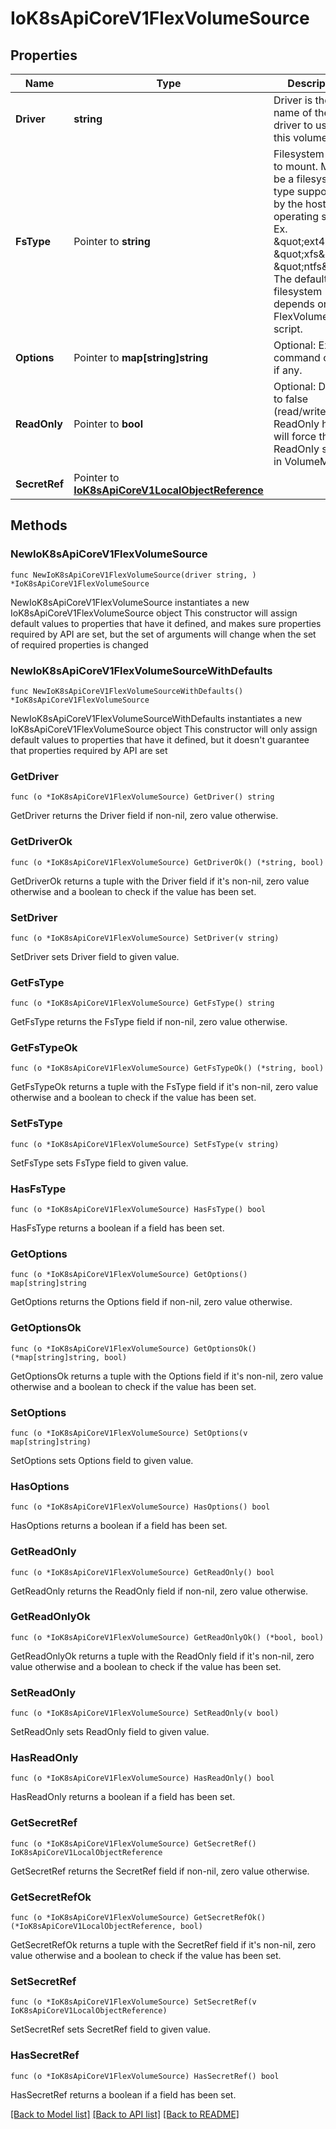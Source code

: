 # IoK8sApiCoreV1FlexVolumeSource

## Properties

Name | Type | Description | Notes
------------ | ------------- | ------------- | -------------
**Driver** | **string** | Driver is the name of the driver to use for this volume. | 
**FsType** | Pointer to **string** | Filesystem type to mount. Must be a filesystem type supported by the host operating system. Ex. \&quot;ext4\&quot;, \&quot;xfs\&quot;, \&quot;ntfs\&quot;. The default filesystem depends on FlexVolume script. | [optional] 
**Options** | Pointer to **map[string]string** | Optional: Extra command options if any. | [optional] 
**ReadOnly** | Pointer to **bool** | Optional: Defaults to false (read/write). ReadOnly here will force the ReadOnly setting in VolumeMounts. | [optional] 
**SecretRef** | Pointer to [**IoK8sApiCoreV1LocalObjectReference**](IoK8sApiCoreV1LocalObjectReference.md) |  | [optional] 

## Methods

### NewIoK8sApiCoreV1FlexVolumeSource

`func NewIoK8sApiCoreV1FlexVolumeSource(driver string, ) *IoK8sApiCoreV1FlexVolumeSource`

NewIoK8sApiCoreV1FlexVolumeSource instantiates a new IoK8sApiCoreV1FlexVolumeSource object
This constructor will assign default values to properties that have it defined,
and makes sure properties required by API are set, but the set of arguments
will change when the set of required properties is changed

### NewIoK8sApiCoreV1FlexVolumeSourceWithDefaults

`func NewIoK8sApiCoreV1FlexVolumeSourceWithDefaults() *IoK8sApiCoreV1FlexVolumeSource`

NewIoK8sApiCoreV1FlexVolumeSourceWithDefaults instantiates a new IoK8sApiCoreV1FlexVolumeSource object
This constructor will only assign default values to properties that have it defined,
but it doesn't guarantee that properties required by API are set

### GetDriver

`func (o *IoK8sApiCoreV1FlexVolumeSource) GetDriver() string`

GetDriver returns the Driver field if non-nil, zero value otherwise.

### GetDriverOk

`func (o *IoK8sApiCoreV1FlexVolumeSource) GetDriverOk() (*string, bool)`

GetDriverOk returns a tuple with the Driver field if it's non-nil, zero value otherwise
and a boolean to check if the value has been set.

### SetDriver

`func (o *IoK8sApiCoreV1FlexVolumeSource) SetDriver(v string)`

SetDriver sets Driver field to given value.


### GetFsType

`func (o *IoK8sApiCoreV1FlexVolumeSource) GetFsType() string`

GetFsType returns the FsType field if non-nil, zero value otherwise.

### GetFsTypeOk

`func (o *IoK8sApiCoreV1FlexVolumeSource) GetFsTypeOk() (*string, bool)`

GetFsTypeOk returns a tuple with the FsType field if it's non-nil, zero value otherwise
and a boolean to check if the value has been set.

### SetFsType

`func (o *IoK8sApiCoreV1FlexVolumeSource) SetFsType(v string)`

SetFsType sets FsType field to given value.

### HasFsType

`func (o *IoK8sApiCoreV1FlexVolumeSource) HasFsType() bool`

HasFsType returns a boolean if a field has been set.

### GetOptions

`func (o *IoK8sApiCoreV1FlexVolumeSource) GetOptions() map[string]string`

GetOptions returns the Options field if non-nil, zero value otherwise.

### GetOptionsOk

`func (o *IoK8sApiCoreV1FlexVolumeSource) GetOptionsOk() (*map[string]string, bool)`

GetOptionsOk returns a tuple with the Options field if it's non-nil, zero value otherwise
and a boolean to check if the value has been set.

### SetOptions

`func (o *IoK8sApiCoreV1FlexVolumeSource) SetOptions(v map[string]string)`

SetOptions sets Options field to given value.

### HasOptions

`func (o *IoK8sApiCoreV1FlexVolumeSource) HasOptions() bool`

HasOptions returns a boolean if a field has been set.

### GetReadOnly

`func (o *IoK8sApiCoreV1FlexVolumeSource) GetReadOnly() bool`

GetReadOnly returns the ReadOnly field if non-nil, zero value otherwise.

### GetReadOnlyOk

`func (o *IoK8sApiCoreV1FlexVolumeSource) GetReadOnlyOk() (*bool, bool)`

GetReadOnlyOk returns a tuple with the ReadOnly field if it's non-nil, zero value otherwise
and a boolean to check if the value has been set.

### SetReadOnly

`func (o *IoK8sApiCoreV1FlexVolumeSource) SetReadOnly(v bool)`

SetReadOnly sets ReadOnly field to given value.

### HasReadOnly

`func (o *IoK8sApiCoreV1FlexVolumeSource) HasReadOnly() bool`

HasReadOnly returns a boolean if a field has been set.

### GetSecretRef

`func (o *IoK8sApiCoreV1FlexVolumeSource) GetSecretRef() IoK8sApiCoreV1LocalObjectReference`

GetSecretRef returns the SecretRef field if non-nil, zero value otherwise.

### GetSecretRefOk

`func (o *IoK8sApiCoreV1FlexVolumeSource) GetSecretRefOk() (*IoK8sApiCoreV1LocalObjectReference, bool)`

GetSecretRefOk returns a tuple with the SecretRef field if it's non-nil, zero value otherwise
and a boolean to check if the value has been set.

### SetSecretRef

`func (o *IoK8sApiCoreV1FlexVolumeSource) SetSecretRef(v IoK8sApiCoreV1LocalObjectReference)`

SetSecretRef sets SecretRef field to given value.

### HasSecretRef

`func (o *IoK8sApiCoreV1FlexVolumeSource) HasSecretRef() bool`

HasSecretRef returns a boolean if a field has been set.


[[Back to Model list]](../README.md#documentation-for-models) [[Back to API list]](../README.md#documentation-for-api-endpoints) [[Back to README]](../README.md)


